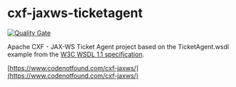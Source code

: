 # cxf-jaxws-ticketagent

[![Quality Gate](https://sonarqube.com/api/badges/gate?key=com.codenotfound:cxf-jaxws-ticketagent)](https://sonarqube.com/dashboard/index/com.codenotfound:cxf-jaxws-ticketagent)

Apache CXF - JAX-WS Ticket Agent project based on the TicketAgent.wsdl example from the [W3C WSDL 1.1 specification](https://www.w3.org/TR/wsdl11elementidentifiers/#Iri-ref-ex).

[https://www.codenotfound.com/cxf-jaxws/](https://www.codenotfound.com/cxf-jaxws/)